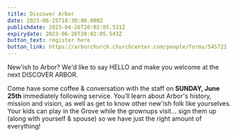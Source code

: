 ```yaml
---
title: Discover Arbor
date: 2023-06-25T18:30:00.000Z
publishdate: 2023-04-26T20:02:05.531Z
expirydate: 2023-06-26T20:02:05.543Z
button_text: register here
button_link: https://arborchurch.churchcenter.com/people/forms/545721
---
```

New'ish to Arbor? We'd like to say HELLO and make you welcome at the next DISCOVER ARBOR.

Come have some coffee & conversation with the staff on **SUNDAY, June 25th** immediately following service. You’ll learn about Arbor's history, mission and vision, as well as get to know other new'ish folk like yourselves. Your kids can play in the Grove while the grownups visit... sign them up (along with yourself & spouse) so we have just the right amount of everything!